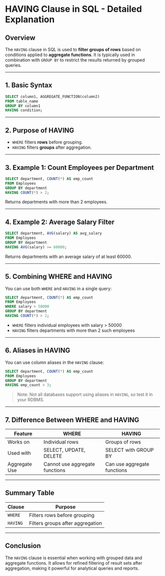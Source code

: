 # HAVING Clause in SQL - Detailed Explanation

## Overview

The `HAVING` clause in SQL is used to **filter groups of rows** based on conditions applied to **aggregate functions**. It is typically used in combination with `GROUP BY` to restrict the results returned by grouped queries.

---

## 1. Basic Syntax

```sql
SELECT column1, AGGREGATE_FUNCTION(column2)
FROM table_name
GROUP BY column1
HAVING condition;
```

---

## 2. Purpose of HAVING

- `WHERE` filters **rows** before grouping.
- `HAVING` filters **groups** after aggregation.

---

## 3. Example 1: Count Employees per Department

```sql
SELECT department, COUNT(*) AS emp_count
FROM Employees
GROUP BY department
HAVING COUNT(*) > 2;
```

Returns departments with more than 2 employees.

---

## 4. Example 2: Average Salary Filter

```sql
SELECT department, AVG(salary) AS avg_salary
FROM Employees
GROUP BY department
HAVING AVG(salary) >= 60000;
```

Returns departments with an average salary of at least 60000.

---

## 5. Combining WHERE and HAVING

You can use both `WHERE` and `HAVING` in a single query:

```sql
SELECT department, COUNT(*) AS emp_count
FROM Employees
WHERE salary > 50000
GROUP BY department
HAVING COUNT(*) > 2;
```

- `WHERE` filters individual employees with salary > 50000
- `HAVING` filters departments with more than 2 such employees

---

## 6. Aliases in HAVING

You can use column aliases in the `HAVING` clause:

```sql
SELECT department, COUNT(*) AS emp_count
FROM Employees
GROUP BY department
HAVING emp_count > 3;
```

> Note: Not all databases support using aliases in `HAVING`, so test it in your RDBMS.

---

## 7. Difference Between WHERE and HAVING

| Feature       | WHERE                          | HAVING                      |
| ------------- | ------------------------------ | --------------------------- |
| Works on      | Individual rows                | Groups of rows              |
| Used with     | SELECT, UPDATE, DELETE         | SELECT with GROUP BY        |
| Aggregate Use | Cannot use aggregate functions | Can use aggregate functions |

---

## Summary Table

| Clause   | Purpose                          |
| -------- | -------------------------------- |
| `WHERE`  | Filters rows before grouping     |
| `HAVING` | Filters groups after aggregation |

---

## Conclusion

The `HAVING` clause is essential when working with grouped data and aggregate functions. It allows for refined filtering of result sets after aggregation, making it powerful for analytical queries and reports.
